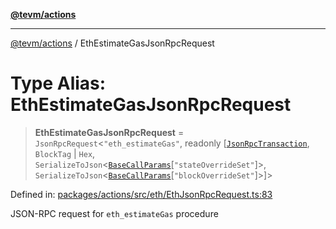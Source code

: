 [**@tevm/actions**](../README.md)

***

[@tevm/actions](../globals.md) / EthEstimateGasJsonRpcRequest

# Type Alias: EthEstimateGasJsonRpcRequest

> **EthEstimateGasJsonRpcRequest** = `JsonRpcRequest`\<`"eth_estimateGas"`, readonly \[[`JsonRpcTransaction`](JsonRpcTransaction.md), `BlockTag` \| `Hex`, `SerializeToJson`\<[`BaseCallParams`](BaseCallParams.md)\[`"stateOverrideSet"`\]\>, `SerializeToJson`\<[`BaseCallParams`](BaseCallParams.md)\[`"blockOverrideSet"`\]\>\]\>

Defined in: [packages/actions/src/eth/EthJsonRpcRequest.ts:83](https://github.com/evmts/tevm-monorepo/blob/main/packages/actions/src/eth/EthJsonRpcRequest.ts#L83)

JSON-RPC request for `eth_estimateGas` procedure
